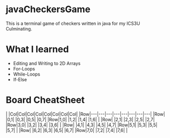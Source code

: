 # javaCheckersGame
This is a terminal game of checkers written in java for my ICS3U Culminating.

# What I learned
* Editing and Writing to 2D Arrays
* For-Loops
* While-Loops
* If-Else
# Board CheatSheet
|   |Col|Col|Col|Col|Col|Col|Col|Col|
|Row|---|---|---|---|---|---|---|---|
|Row|   |0,1|   |0,3|   |0,5|   |0,7|
|Row|1,0|   |1,2|   |1,4|   |1,6|   | 
|Row|   |2,1|   |2,3|   |2,5|   |2,7|
|Row|3,0|   |3,2|   |3,4|   |3,6|   |
|Row|   |4,1|   |4,3|   |4,5|   |4,7|
|Row|5,1|   |5,3|   |5,5|   |5,7|   |
|Row|   |6,2|   |6,3|   |6,5|   |6,7|
|Row|7,0|   |7,2|   |7,4|   |7,6|   |

